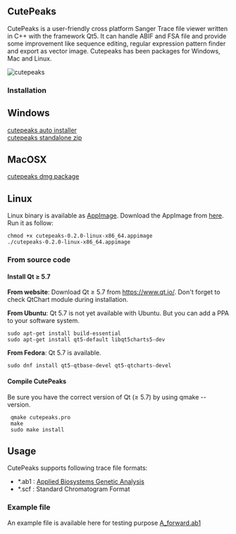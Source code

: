 ## CutePeaks

CutePeaks is a user-friendly cross platform Sanger Trace file viewer written in C++ with the framework Qt5. It can handle ABIF and FSA file and provide some improvement like sequence editing, regular expression pattern finder and export as vector image. 
Cutepeaks has been packages for Windows, Mac and Linux.

![cutepeaks](https://raw.githubusercontent.com/labsquare/CutePeaks/master/cutepeaks.gif)

### Installation
## Windows 
[cutepeaks auto installer](https://github.com/labsquare/CutePeaks/releases/download/0.2.3/CutePeaks-win32.exe)      
[cutepeaks standalone zip ](https://github.com/labsquare/CutePeaks/releases/download/0.2.3/CutePeaks-win32-standalone.zip)

## MacOSX 
[cutepeaks dmg package](https://github.com/labsquare/CutePeaks/releases/download/0.2.0/cutepeaks-0.2.0-macosx.dmg)

## Linux
Linux binary is available as [AppImage](http://appimage.org/).
Download the AppImage from [here](https://github.com/labsquare/CutePeaks/releases).
Run it as follow:

    chmod +x cutepeaks-0.2.0-linux-x86_64.appimage
    ./cutepeaks-0.2.0-linux-x86_64.appimage

### From source code 
#### Install Qt ≥ 5.7

**From website**: Download Qt ≥ 5.7 from https://www.qt.io/.
Don't forget to check QtChart module during installation.

**From Ubuntu**: Qt 5.7 is not yet available with Ubuntu. But you can add a PPA to your software system.
    
    sudo apt-get install build-essential
    sudo apt-get install qt5-default libqt5charts5-dev
  
**From Fedora**: Qt 5.7 is available.

    sudo dnf install qt5-qtbase-devel qt5-qtcharts-devel

#### Compile CutePeaks
Be sure you have the correct version of Qt (≥ 5.7) by using qmake --version. 

     qmake cutepeaks.pro 
     make
     sudo make install

## Usage
CutePeaks supports following trace file formats:

- *.ab1 : [Applied Biosystems Genetic Analysis](https://projects.nfstc.org/workshops/resources/articles/ABIF_File_Format.pdf)
- *.scf : Standard Chromatogram Format

### Example file
An example file is available here for testing purpose 
[A_forward.ab1](https://github.com/labsquare/CutePeaks/blob/master/examples/A_forward.ab1?raw=true)
